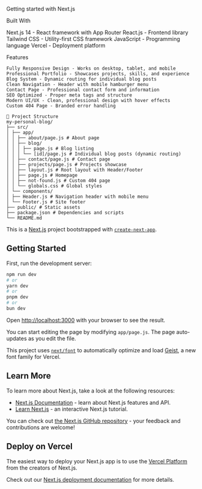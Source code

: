 Getting started with Next.js

Built With

Next.js 14 - React framework with App Router
React.js - Frontend library
Tailwind CSS - Utility-first CSS framework
JavaScript - Programming language
Vercel - Deployment platform

Features
```
Fully Responsive Design - Works on desktop, tablet, and mobile
Professional Portfolio - Showcases projects, skills, and experience
Blog System - Dynamic routing for individual blog posts
Clean Navigation - Header with mobile hamburger menu
Contact Page - Professional contact form and information
SEO Optimized - Proper meta tags and structure
Modern UI/UX - Clean, professional design with hover effects
Custom 404 Page - Branded error handling
```

```
📁 Project Structure
my-personal-blog/
├── src/
│ ├── app/
│ │ ├── about/page.js # About page
│ │ ├── blog/
│ │ │ ├── page.js # Blog listing
│ │ │ └── [id]/page.js # Individual blog posts (dynamic routing)
│ │ ├── contact/page.js # Contact page
│ │ ├── projects/page.js # Projects showcase
│ │ ├── layout.js # Root layout with Header/Footer
│ │ ├── page.js # Homepage
│ │ ├── not-found.js # Custom 404 page
│ │ └── globals.css # Global styles
│ └── components/
│ ├── Header.js # Navigation header with mobile menu
│ └── Footer.js # Site footer
├── public/ # Static assets
├── package.json # Dependencies and scripts
└── README.md
```

This is a [Next.js](https://nextjs.org) project bootstrapped with [`create-next-app`](https://github.com/vercel/next.js/tree/canary/packages/create-next-app).

## Getting Started

First, run the development server:

```bash
npm run dev
# or
yarn dev
# or
pnpm dev
# or
bun dev
```

Open [http://localhost:3000](http://localhost:3000) with your browser to see the result.

You can start editing the page by modifying `app/page.js`. The page auto-updates as you edit the file.

This project uses [`next/font`](https://nextjs.org/docs/app/building-your-application/optimizing/fonts) to automatically optimize and load [Geist](https://vercel.com/font), a new font family for Vercel.

## Learn More

To learn more about Next.js, take a look at the following resources:

- [Next.js Documentation](https://nextjs.org/docs) - learn about Next.js features and API.
- [Learn Next.js](https://nextjs.org/learn) - an interactive Next.js tutorial.

You can check out [the Next.js GitHub repository](https://github.com/vercel/next.js) - your feedback and contributions are welcome!

## Deploy on Vercel

The easiest way to deploy your Next.js app is to use the [Vercel Platform](https://vercel.com/new?utm_medium=default-template&filter=next.js&utm_source=create-next-app&utm_campaign=create-next-app-readme) from the creators of Next.js.

Check out our [Next.js deployment documentation](https://nextjs.org/docs/app/building-your-application/deploying) for more details.

